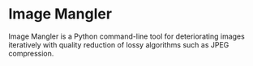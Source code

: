 # Image Mangler

Image Mangler is a Python command-line tool for deteriorating images iteratively with quality reduction of lossy algorithms such as JPEG compression.

